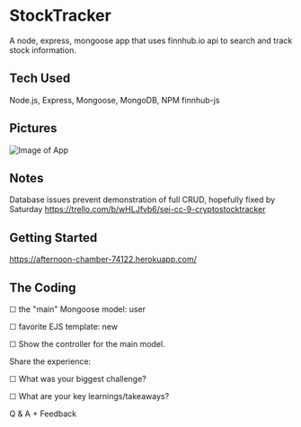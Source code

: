 # StockTracker
A node, express, mongoose app that uses finnhub.io api to search and track stock information.

## Tech Used
Node.js, Express, Mongoose, MongoDB, NPM finnhub-js

## Pictures
![Image of App](https://i.imgur.com/XgXf3sO.png "APP")

## Notes
Database issues prevent demonstration of full CRUD, hopefully fixed by Saturday
https://trello.com/b/wHLJfvb6/sei-cc-9-cryptostocktracker

## Getting Started
https://afternoon-chamber-74122.herokuapp.com/

## The Coding

☐ the "main" Mongoose model: user

☐ favorite EJS template: new

☐ Show the controller for the main model.

Share the experience:

☐ What was your biggest challenge?

☐ What are your key learnings/takeaways?

Q & A + Feedback
